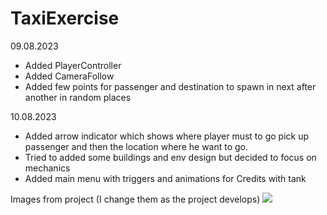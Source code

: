 # TaxiExercise

09.08.2023
 - Added PlayerController
 - Added CameraFollow
 - Added few points for passenger and destination to spawn in next after another in random places

 10.08.2023
 - Added arrow indicator which shows where player must to go pick up passenger and then the location where he want to go.
 - Tried to added some buildings and env design but decided to focus on mechanics
 - Added main menu with triggers and animations for Credits with tank


Images from project (I change them as the project develops)
![]([https://github.com/jeti20/TaxiExercise/blob/main/Media/1.PNG)

